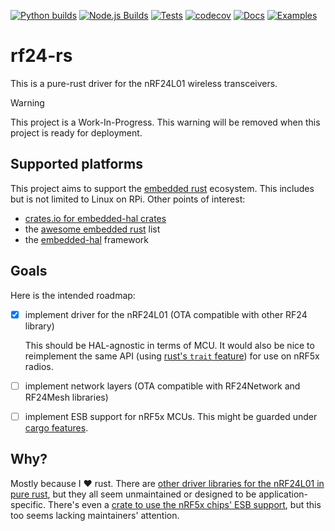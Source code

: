 <!-- markdownlint-disable MD041 -->
[![Python builds][python-ci-badge]][python-ci] [![Node.js Builds][node-js-ci-badge]][node-js-ci] [![Tests][test-ci-badge]][test-ci] [![codecov][codecov-badge]][codecov-project] [![Docs][docs-ci-badge]][docs-ci] [![Examples][examples-ci-badge]][examples-ci]

# rf24-rs

This is a pure-rust driver for the nRF24L01 wireless transceivers.

> [!WARNING]
> This project is a Work-In-Progress.
> This warning will be removed when this project is ready for deployment.

## Supported platforms

This project aims to support the [embedded rust][embedded-rs] ecosystem.
This includes but is not limited to Linux on RPi. Other points of interest:

- [crates.io for embedded-hal crates][crates-hal]
- the [awesome embedded rust][awesome-hal] list
- the [embedded-hal][eh] framework

## Goals

Here is the intended roadmap:

- [x] implement driver for the nRF24L01 (OTA compatible with other RF24 library)

    This should be HAL-agnostic in terms of MCU. It would also be nice to
    reimplement the same API (using [rust's `trait` feature][rust-traits])
    for use on nRF5x radios.

- [ ] implement network layers (OTA compatible with RF24Network and RF24Mesh libraries)
- [ ] implement ESB support for nRF5x MCUs. This might be guarded under [cargo features][cargo-feat].

## Why?

Mostly because I :heart: rust. There are [other driver libraries for the nRF24L01 in pure rust][crates-rf24],
but they all seem unmaintained or designed to be application-specific. There's even
a [crate to use the nRF5x chips' ESB support][crate-esb], but this too seems lacking
maintainers' attention.

[python-ci-badge]: https://github.com/nRF24/rf24-rs/actions/workflows/python-packaging.yml/badge.svg
[python-ci]: https://github.com/nRF24/rf24-rs/actions/workflows/python-packaging.yml
[node-js-ci-badge]: https://github.com/nRF24/rf24-rs/actions/workflows/node-packaging.yml/badge.svg
[node-js-ci]: https://github.com/nRF24/rf24-rs/actions/workflows/node-packaging.yml
[docs-ci-badge]: https://github.com/nRF24/rf24-rs/actions/workflows/docs.yml/badge.svg
[docs-ci]: https://github.com/nRF24/rf24-rs/actions/workflows/docs.yml
[examples-ci-badge]: https://github.com/nRF24/rf24-rs/actions/workflows/examples.yml/badge.svg
[examples-ci]: https://github.com/nRF24/rf24-rs/actions/workflows/examples.yml
[test-ci-badge]: https://github.com/nRF24/rf24-rs/actions/workflows/tests.yml/badge.svg
[test-ci]: https://github.com/nRF24/rf24-rs/actions/workflows/tests.yml
[codecov-badge]: https://codecov.io/gh/nRF24/rf24-rs/graph/badge.svg?token=BMQ97Y5RVP
[codecov-project]: https://codecov.io/gh/nRF24/rf24-rs
[embedded-rs]: https://docs.rust-embedded.org/book/
[crates-hal]: https://crates.io/search?q=embedded-hal
[awesome-hal]: https://github.com/rust-embedded/awesome-embedded-rust
[eh]: https://github.com/rust-embedded/embedded-hal
[cargo-feat]: https://doc.rust-lang.org/cargo/reference/features.html
[rust-traits]: https://doc.rust-lang.org/book/ch19-03-advanced-traits.html#advanced-traits
[crates-rf24]: https://crates.io/search?q=rf24
[crate-esb]: https://crates.io/crates/esb
